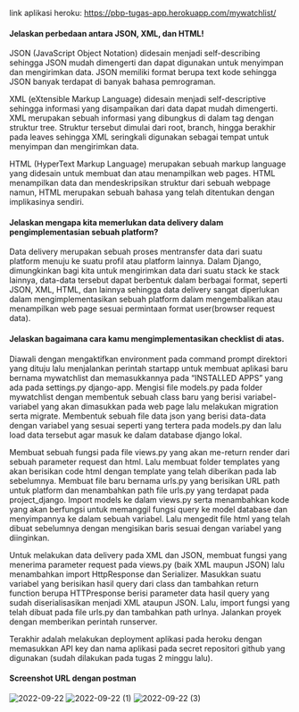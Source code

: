 link aplikasi heroku: https://pbp-tugas-app.herokuapp.com/mywatchlist/

#### Jelaskan perbedaan antara JSON, XML, dan HTML!
JSON (JavaScript Object Notation) didesain menjadi self-describing sehingga JSON mudah dimengerti dan dapat digunakan untuk menyimpan dan mengirimkan data. JSON memiliki format berupa text kode sehingga JSON banyak terdapat di banyak bahasa pemrograman.

XML (eXtensible Markup Language) didesain menjadi self-descriptive sehingga informasi yang disampaikan dari data dapat mudah dimengerti. XML merupakan sebuah informasi yang dibungkus di dalam tag dengan struktur tree. Struktur tersebut dimulai dari root, branch, hingga berakhir pada leaves sehingga XML seringkali digunakan sebagai tempat untuk menyimpan dan mengirimkan data.

HTML (HyperText Markup Language) merupakan sebuah markup language yang didesain untuk membuat dan atau menampilkan web pages. HTML menampilkan data dan mendeskripsikan struktur dari sebuah webpage namun, HTML merupakan sebuah bahasa yang telah ditentukan dengan implikasinya sendiri.

#### Jelaskan mengapa kita memerlukan data delivery dalam pengimplementasian sebuah platform?
Data delivery merupakan sebuah proses mentransfer data dari suatu platform menuju ke suatu profil atau platform lainnya. Dalam Django, dimungkinkan bagi kita untuk mengirimkan data dari suatu stack ke stack lainnya, data-data tersebut dapat berbentuk dalam berbagai format, seperti JSON, XML, HTML, dan lainnya sehingga data delivery sangat diperlukan dalam mengimplementasikan sebuah platform dalam mengembalikan atau menampilkan web page sesuai permintaan format user(browser request data).

#### Jelaskan bagaimana cara kamu mengimplementasikan checklist di atas.
Diawali dengan mengaktifkan environment pada command prompt direktori yang dituju lalu menjalankan perintah startapp untuk membuat aplikasi baru bernama mywatchlist dan memasukkannya pada “INSTALLED APPS” yang ada pada settings.py django-app.
Mengisi file models.py pada folder mywatchlist dengan membentuk sebuah class baru yang berisi variabel-variabel yang akan dimasukkan pada web page lalu melakukan migration serta migrate. Membentuk sebuah file data json yang berisi data-data dengan variabel yang sesuai seperti yang tertera pada models.py dan lalu load data tersebut agar masuk ke dalam database django lokal.

Membuat sebuah fungsi pada file views.py yang akan me-return render dari sebuah parameter request dan html. Lalu membuat folder templates yang akan berisikan code html dengan template yang telah diberikan pada lab sebelumnya. Membuat file baru bernama urls.py yang berisikan URL path untuk platform dan menambahkan path file urls.py yang terdapat pada project_django.
Import models ke dalam views.py serta menambahkan kode yang akan berfungsi untuk memanggil fungsi query ke model database dan menyimpannya ke dalam sebuah variabel. Lalu mengedit file html yang telah dibuat sebelumnya dengan mengisikan baris sesuai dengan variabel yang diinginkan.

Untuk melakukan data delivery pada XML dan JSON, membuat fungsi yang menerima parameter request pada views.py (baik XML maupun JSON) lalu menambahkan import HttpResponse dan Serializer. Masukkan suatu variabel yang berisikan hasil query dari class dan tambahkan return function berupa HTTPresponse berisi parameter data hasil query yang sudah diserialisasikan menjadi XML ataupun JSON. Lalu, import fungsi yang telah dibuat pada file urls.py dan tambahkan path urlnya. Jalankan proyek dengan memberikan perintah runserver.

Terakhir adalah melakukan deployment aplikasi pada heroku dengan memasukkan API key dan nama aplikasi pada secret repositori github yang digunakan (sudah dilakukan pada tugas 2 minggu lalu).


#### Screenshot URL dengan postman
![2022-09-22](https://user-images.githubusercontent.com/112617784/191607788-0791e760-12ca-438f-aa24-f2ac520ec2be.png)
![2022-09-22 (1)](https://user-images.githubusercontent.com/112617784/191621288-99b40073-636b-4b0d-8b0c-d97be3ddd018.png)
![2022-09-22 (3)](https://user-images.githubusercontent.com/112617784/191624218-7cad8741-a812-4306-a8af-5cd1bced939a.png)